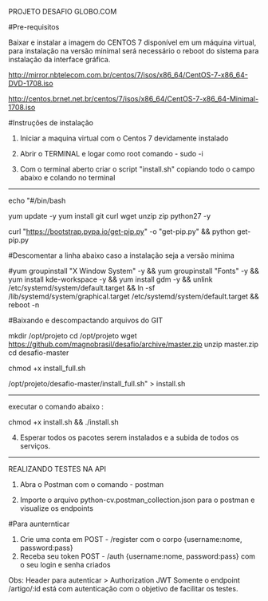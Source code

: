 

PROJETO DESAFIO GLOBO.COM

#Pre-requisitos

Baixar e instalar a imagem do CENTOS 7 disponível em um máquina virtual, para instalação na versão minimal será necessário o reboot do sistema para instalação da interface gráfica.

http://mirror.nbtelecom.com.br/centos/7/isos/x86_64/CentOS-7-x86_64-DVD-1708.iso

http://centos.brnet.net.br/centos/7/isos/x86_64/CentOS-7-x86_64-Minimal-1708.iso


#Instruções de instalação
1) Iniciar a maquina virtual com o Centos 7 devidamente instalado

2) Abrir o TERMINAL e logar como root 
comando - sudo -i

3) Com o terminal aberto criar o script "install.sh" copiando todo o campo abaixo e colando no terminal

---------------------------------------------------------

echo "#/bin/bash

yum update -y
yum install  git curl wget unzip zip python27  -y

curl "https://bootstrap.pypa.io/get-pip.py" -o "get-pip.py" && python get-pip.py


#Descomentar a linha abaixo caso a instalação seja a versão minima


#yum groupinstall "X Window System" -y && yum groupinstall "Fonts" -y && yum install kde-workspace -y && yum install gdm -y && unlink /etc/systemd/system/default.target && ln -sf /lib/systemd/system/graphical.target /etc/systemd/system/default.target && reboot -n

#Baixando e descompactando arquivos do GIT

mkdir /opt/projeto
cd /opt/projeto
wget https://github.com/magnobrasil/desafio/archive/master.zip
unzip master.zip 
cd desafio-master

chmod +x install_full.sh

/opt/projeto/desafio-master/install_full.sh" > install.sh

----------------------------------------------------------
executar o comando abaixo :

chmod +x install.sh && ./install.sh

4) Esperar todos os pacotes serem instalados e a subida de todos os serviços.

-----------------------------------------------------------------------

REALIZANDO TESTES NA API

1) Abra o Postman com o comando - 
 postman

2) Importe o arquivo python-cv.postman_collection.json para o postman e visualize os endpoints

#Para aunternticar

1) Crie uma conta em POST - /register com o corpo {username:nome, password:pass}
2) Receba seu token POST - /auth {username:nome, password:pass} com o seu login e senha criados


Obs:
 Header para autenticar > Authorization JWT <token>
 Somente o endpoint /artigo/:id está com autenticação com o objetivo de facilitar os testes.
  

 


